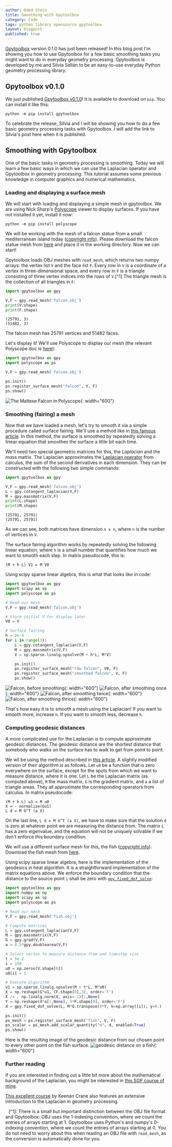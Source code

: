 ```yaml
---
author: Oded Stein
title: Smoothing with Gpytoolbox
category: Code
tags: python library opensource gpytoolbox
layout: blogpost
published: true
---
```



[Gpytoolbox](https://gpytoolbox.org) version 0.1.0 has just been released!
In this blog post I'm showing you how to use Gpytoolbox for a few basic
smoothing tasks you might want to do in everyday geometry processing.
Gpytoolbox is developed by me and Silvia Sellán to be an easy-to-use everyday
Python geometry processing library.

<!-- more -->


## Gpytoolbox v0.1.0

We just published [Gpytoolbox v0.1.0](https://gpytoolbox.org/0.1.0/)!
It is available to download on `pip`.
You can install it like this:
```
python -m pip install gpytoolbox
```

To celebrate the release, Silvia and I will be showing you how to do a few basic
geometry processing tasks with Gpytoolbox.
I will add the link to Silvia's post here when it is published.


## Smoothing with Gpytoolbox

One of the basic tasks in geometry processing is smoothing.
Today we will learn a few basic ways in which we can use the Laplacian operator
and Gpytoolbox in geometry processing.
This tutorial assumes some previous knowledge in computer graphics and numerical
mathematics.


### Loading and displaying a surface mesh

We will start with loading and displaying a simple mesh in gpytoolbox.
We are using Nick Sharp's [Polyscope](https://polyscope.run/py/) viewer to
display surfaces.
If you have not installed it yet, install it now:
```
python -m pip install polyscope
```

We will be working with the mesh of a falcon statue from a small mediterranean
island today ([copyright info](https://github.com/odedstein/meshes/blob/master/objects/falconstatue/falconstatue-info.md)).
Please download the falcon statue mesh from [here](/assets/blog/2023-02-27/falcon.obj)
and place it in the working directory.
Now we can start!

Gpytoolbox loads OBJ meshes with `read_mesh`, which returns two numpy arrays:
the vertex list `V` and the face list `F`.
Every row in `V` is a coordinate of a vertex in three-dimensional space,
and every row in `F` is a triangle consisting of three vertex indices into the
rows of `V`.[^1]
The triangle mesh is the collection of all triangles in `F`:
```python
import gpytoolbox as gpy

V,F = gpy.read_mesh('falcon.obj')
print(V.shape)
print(F.shape)
```
```
(25791, 3)
(51482, 3)
```
The falcon mesh has 25791 vertices and 51482 faces.

Let's display it!
We'll use Polyscope to display our mesh
(the relevant Polyscope doc is [here](https://polyscope.run/py/structures/surface_mesh/basics/)):
```python
import gpytoolbox as gpy
import polyscope as ps

V,F = gpy.read_mesh('falcon.obj')

ps.init()
ps.register_surface_mesh("falcon", V, F)
ps.show()
```
![The Maltese Falcon in Polyscope](/assets/blog/2023-02-27/falcon_load_display.png){: width="600"}


### Smoothing (fairing) a mesh

Now that we have loaded a mesh, let's try to smooth it via a simple procedure
called surface fairing.
We'll use a method like in
[this famous article](https://dl.acm.org/doi/10.1145/311535.311576).
In this method, the surface is smoothed by repeatedly solving a linear equation
that smoothes the surface a little bit each time.

We'll need two special geometric matrices for this, the *Laplacian* and the
*mass* matrix.
The Laplacian approximates the [Laplacian operator](https://en.wikipedia.org/wiki/Laplace_operator)
from calculus, the sum of the second derivatives in each dimension.
They can be constructed with the following two simple commands:
```python
import gpytoolbox as gpy

V,F = gpy.read_mesh('falcon.obj')
L = gpy.cotangent_laplacian(V,F)
M = gpy.massmatrix(V,F)
print(L.shape)
print(M.shape)
```
```
(25791, 25791)
(25791, 25791)
```
As we can see, both matrices have dimension `n x n`, where `n` is the number of
vertices in `V`.

The surface fairing algorithm works by repeatedly solving the following linear
equation, where `h` is a small number that quantifies how much we want to
smooth each step.
In matrix pseudocode, this is:
```
(M + h L) V1 = M V0
```

Using scipy sparse linear algebra, this is what that looks like in code:
```python
import gpytoolbox as gpy
import scipy as sp
import polyscope as ps

# Read our mesh
V,F = gpy.read_mesh('falcon.obj')

# Store initial V for display later
V0 = V

# Surface fairing
h = 2e-4
for i in range(3):
    L = gpy.cotangent_laplacian(V,F)
    M = gpy.massmatrix(V,F)
    V = sp.sparse.linalg.spsolve(M + h*L, M*V)

    ps.init()
    ps.register_surface_mesh("raw falcon", V0, F)
    ps.register_surface_mesh("smoothed falcon", V, F)
    ps.show()
```
![Falcon, before smoothing](/assets/blog/2023-02-27/falcon_smoothing_0.png){: width="600"}
![Falcon, after smoothing once](/assets/blog/2023-02-27/falcon_smoothing_1.png){: width="600"}
![Falcon, after smoothing twice](/assets/blog/2023-02-27/falcon_smoothing_2.png){: width="600"}
![Falcon, after smoothing thrice](/assets/blog/2023-02-27/falcon_smoothing_3.png){: width="600"}

That's how easy it is to smooth a mesh using the Laplacian!
If you want to smooth more, increase `h`.
If you want to smooth less, decrease `h`.


### Computing geodesic distances

A more complicated use for the Laplacian is to compute approximate geodesic
distances.
The geodesic distance are the shortest distance that somebody who walks on the
surface has to walk to get from point to point.

We wll be using the method described in 
[this article](https://dl.acm.org/doi/10.1145/2516971.2516977).
A slightly modified version of their algorithm is as follows.
Let `u0` be a function that is zero everywhere on the surface, except for the
spots from which we want to measure distance, where it is one.
Let `L` be the Laplacian matrix (as computed above), `M` the mass matrix,
`G` is the gradient matrix, and `a` a list of triangle areas.
They all approximate the corresponding operators from calculus.
In matrix pseudocode:
```
(M + h L) u1 = M u0
X = - normalize(Gu1)
L d = M G^T (a X)
```
On the last line, `L d = M G^T (a X)`, we have to make sure that the solution
`d` is zero at whatever point we are measuring the distance from.
The matrix `L` has a zero eigenvalue, and the equation will not be uniquely
solvable if we don't enforce this boundary condition.

We will use a different surface mesh for this, the fish
([copyright info](https://github.com/odedstein/meshes/blob/master/objects/fish/fish-info.md)).
Download the fish mesh from [here](/assets/blog/2023-02-27/fish.obj).

Using scipy sparse linear algebra, here is the implementation of the geodesics
in heat algorithm.
It is a straightforward implementation of the matrix equations above.
We enforce the boundary condition that the distance to the source
point `i` shall be zero with [`gpy.fixed_dof_solve`](https://gpytoolbox.org/0.1.0/fixed_dof_solve/):
```python
import gpytoolbox as gpy
import numpy as np
import scipy as sp
import polyscope as ps

# Read our mesh
V,F = gpy.read_mesh('fish.obj')

# Compute matrices
L = gpy.cotangent_laplacian(V,F)
M = gpy.massmatrix(V,F)
G = gpy.grad(V,F)
a = 0.5*gpy.doublearea(V,F)

# Select vertex to measure distance from and timestep size
t = 5e-2
i = 150
u0 = np.zeros(V.shape[0])
u0[i] = 1

# Execute algorithm
u1 = sp.sparse.linalg.spsolve(M + t*L, M*u0)
X = np.reshape(G*u1, (F.shape[0],3), order='F')
X /= - np.linalg.norm(X, axis=-1)[:,None]
Y = np.reshape(X*a[:,None], 3*F.shape[0], order='F')
d = gpy.fixed_dof_solve(L, M*G.transpose()*Y, k=np.array([i]), y=0.)

ps.init()
ps_mesh = ps.register_surface_mesh("fish", V, F)
ps_scalar = ps_mesh.add_scalar_quantity("d", d, enabled=True)
ps.show()
```

Here is the resulting image of the geodesic distance from our chosen point
to every other point on the fish surface.
![geodesic distance on a fish](/assets/blog/2023-02-27/fish_distance.png){: width="600"}


### Further reading

If you are interested in finding out a little bit more about the mathematical
background of the Laplacian, you might be interested in
[this SGP course of mine](https://odedstein.com/projects/sgp-2021-lap-bilap-course/).

[This excellent course](https://www.cs.cmu.edu/~kmcrane/Projects/DDG/)
by Keenan Crane also features an extensive introduction to the Laplacian in
geometry processing.


⠀[^1]: There is a small but important distinction between the OBJ file format
and Gpytoolbox:
OBJ uses the 1-indexing convention, where we count the entries of arrays
starting at 1.
Gpytoolbox uses Python's and numpy's 0-indexing convention, where we count the
entries of arrays starting at 0.
You do not need to worry about this when reading an OBJ file with `read_mesh`,
as the conversion is automatically done for you.
